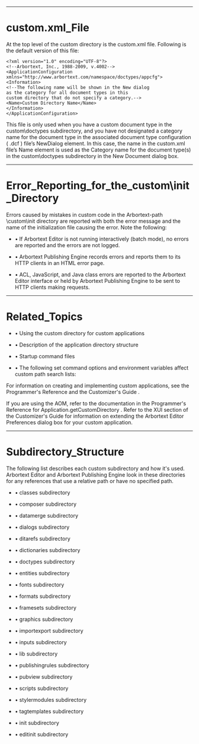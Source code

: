 

---

# custom.xml_File

At the top level of the custom directory is the custom.xml file. Following is the default version of this file:

```
<?xml version="1.0" encoding="UTF-8"?>
<!--Arbortext, Inc., 1988-2009, v.4002-->
<ApplicationConfiguration
xmlns="http://www.arbortext.com/namespace/doctypes/appcfg">
<Information>
<!--The following name will be shown in the New dialog
as the category for all document types in this
custom directory that do not specify a category.-->
<Name>Custom Directory Name</Name>
</Information>
</ApplicationConfiguration>
```

This file is only used when you have a custom document type in the custom\doctypes subdirectory, and you have not designated a category name for the document type in the associated document type configuration ( .dcf ) file’s NewDialog element. In this case, the name in the custom.xml file’s Name element is used as the Category name for the document type(s) in the custom\doctypes subdirectory in the New Document dialog box.



---

# Error_Reporting_for_the_custom\init_Directory

Errors caused by mistakes in custom code in the Arbortext-path \custom\init directory are reported with both the error message and the name of the initialization file causing the error. Note the following:

- • If Arbortext Editor is not running interactively (batch mode), no errors are reported and the errors are not logged.

- • Arbortext Publishing Engine records errors and reports them to its HTTP clients in an HTML error page.

- • ACL, JavaScript, and Java class errors are reported to the Arbortext Editor interface or held by Arbortext Publishing Engine to be sent to HTTP clients making requests.



---

# Related_Topics

- • Using the custom directory for custom applications

- • Description of the application directory structure

- • Startup command files

- • The following set command options and environment variables affect custom path search lists:

For information on creating and implementing custom applications, see the Programmer's Reference and the Customizer's Guide .

If you are using the AOM, refer to the documentation in the Programmer's Reference for Application.getCustomDirectory . Refer to the XUI section of the Customizer's Guide for information on extending the Arbortext Editor Preferences dialog box for your custom application.



---

# Subdirectory_Structure

The following list describes each custom subdirectory and how it's used. Arbortext Editor and Arbortext Publishing Engine look in these directories for any references that use a relative path or have no specified path.

- • classes subdirectory

- • composer subdirectory

- • datamerge subdirectory

- • dialogs subdirectory

- • ditarefs subdirectory

- • dictionaries subdirectory

- • doctypes subdirectory

- • entities subdirectory

- • fonts subdirectory

- • formats subdirectory

- • framesets subdirectory

- • graphics subdirectory

- • importexport subdirectory

- • inputs subdirectory

- • lib subdirectory

- • publishingrules subdirectory

- • pubview subdirectory

- • scripts subdirectory

- • stylermodules subdirectory

- • tagtemplates subdirectory

- • init subdirectory

- • editinit subdirectory
